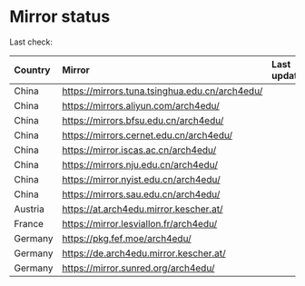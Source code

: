 <script src="./time.js"></script>
# Mirror status
Last check: <script type="text/javascript">localize(1706127590.6654396);</script>

|Country|Mirror|Last update|
|:------|:-----|:----------|
|China|https://mirrors.tuna.tsinghua.edu.cn/arch4edu/|<script type="text/javascript">localize(1706121158);</script>|
|China|https://mirrors.aliyun.com/arch4edu/|<script type="text/javascript">localize(1706078199);</script>|
|China|https://mirrors.bfsu.edu.cn/arch4edu/|<script type="text/javascript">localize(1706078199);</script>|
|China|https://mirrors.cernet.edu.cn/arch4edu/|<script type="text/javascript">localize(1706121158);</script>|
|China|https://mirror.iscas.ac.cn/arch4edu/|<script type="text/javascript">localize(1706078199);</script>|
|China|https://mirrors.nju.edu.cn/arch4edu/|<script type="text/javascript">localize(1706034792);</script>|
|China|https://mirror.nyist.edu.cn/arch4edu/|<script type="text/javascript">localize(1706121158);</script>|
|China|https://mirrors.sau.edu.cn/arch4edu/|<script type="text/javascript">localize(1706078199);</script>|
|Austria|https://at.arch4edu.mirror.kescher.at/|<script type="text/javascript">localize(1706121158);</script>|
|France|https://mirror.lesviallon.fr/arch4edu/|<script type="text/javascript">localize(1706078199);</script>|
|Germany|https://pkg.fef.moe/arch4edu/|<script type="text/javascript">localize(1706121158);</script>|
|Germany|https://de.arch4edu.mirror.kescher.at/|<script type="text/javascript">localize(1706121158);</script>|
|Germany|https://mirror.sunred.org/arch4edu/|<script type="text/javascript">localize(1706121158);</script>|

<script src="./tablefilter/tablefilter.js"></script>
<script src="./table.js"></script>